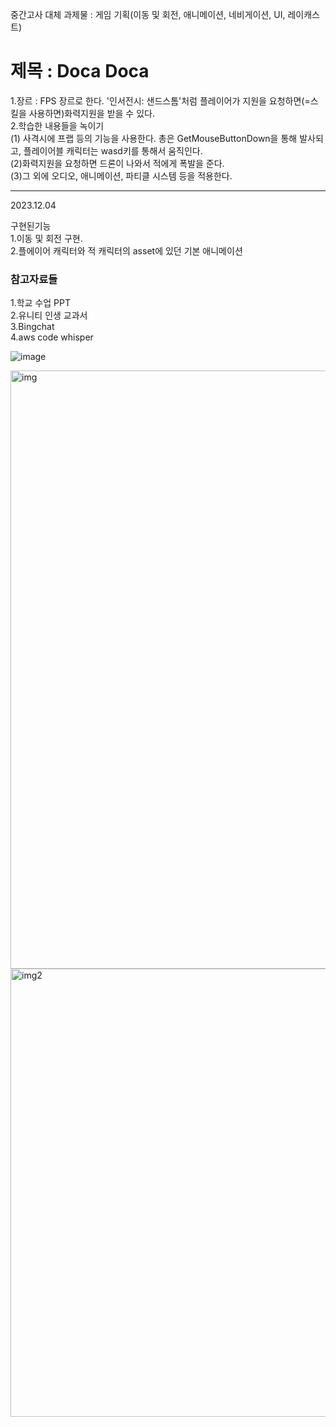 


중간고사 대체 과제물 : 게임 기획(이동 및 회전, 애니메이션, 네비게이션, UI, 레이캐스트)<br>

<h1>제목 : Doca Doca</h1>

1.장르 : FPS 장르로 한다. '인서전시: 샌드스톰'처럼 플레이어가 지원을 요청하면(=스킬을 사용하면)화력지원을 받을 수 있다. <br>
2.학습한 내용들을 녹이기 <br>
(1) 사격시에 프랩 등의 기능을 사용한다. 총은 GetMouseButtonDown을 통해 발사되고, 플레이어블 캐릭터는 wasd키를 통해서 움직인다.<br>
(2)화력지원을 요청하면 드론이 나와서 적에게 폭발을 준다.<br>
(3)그 외에 오디오, 애니메이션, 파티클 시스템 등을 적용한다.<br>
<hr>
2023.12.04 
<p>구현된기능<Br>
1.이동 및 회전 구현. <br>
2.플에이어 캐릭터와 적 캐릭터의 asset에 있던 기본 애니메이션</p>
<h3>참고자료들</h3>
1.학교 수업 PPT <br>
2.유니티 인생 교과서<br>
3.Bingchat<br>
4.aws code whisper<br>

![image](https://github.com/Ogamdo/DocaDoca/assets/91306764/d1b7f260-c8ce-469e-aa78-adf72b08ac72)

<img width="957" alt="img" src="https://github.com/Ogamdo/DocaDoca/assets/91306764/b0a6137b-560f-49cf-a9bb-a681d82a5a7d">
<img width="717" alt="img2" src="https://github.com/Ogamdo/DocaDoca/assets/91306764/8c864784-2a80-49cf-a5be-eb81728ca54b">

